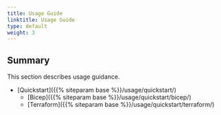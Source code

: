 ```yaml
---
title: Usage Guide
linktitle: Usage Guide
type: default
weight: 3
---
```


## Summary

This section describes usage guidance.

- [Quickstart]({{% siteparam base %}}/usage/quickstart/)
  - [Bicep]({{% siteparam base %}}/usage/quickstart/bicep/)
  - [Terraform]({{% siteparam base %}}/usage/quickstart/terraform/)